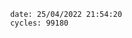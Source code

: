 

                date: 25/04/2022 21:54:20
                cycles: 99180

                         